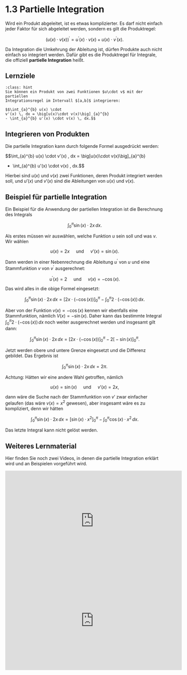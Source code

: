 # 1.3 Partielle Integration

Wird ein Produkt abgeleitet, ist es etwas komplizierter. Es darf nicht einfach
jeder Faktor für sich abgeleitet werden, sondern es gilt die Produktregel:

$$\left( u(x)\cdot v(x)\right)^{\prime} = u^{\prime}(x)\cdot v(x) +
u(x)\cdot v^{\prime}(x).$$

Da Integration die Umkehrung der Ableitung ist, dürfen Produkte auch nicht
einfach so integriert werden. Dafür gibt es die Produktregel für Integrale, die
offiziell **partielle Integration** heißt.

## Lernziele

```{admonition} Lernziele
:class: hint
Sie können ein Produkt von zwei Funktionen $u\cdot v$ mit der partiellen
Integrationsregel im Intervall $[a,b]$ integrieren: 

$$\int_{a}^{b} u(x) \cdot
v'(x) \, dx = \big[u(x)\cdot v(x)\big]_{a}^{b} 
- \int_{a}^{b} u'(x) \cdot v(x) \, dx.$$
```

## Integrieren von Produkten

Die partielle Integration kann durch folgende Formel ausgedrückt werden:

$$\int_{a}^{b} u(x) \cdot v'(x) \, dx = \big[u(x)\cdot v(x)\big]_{a}^{b} 
- \int_{a}^{b} u'(x) \cdot v(x) \, dx.$$

Hierbei sind $u(x)$ und $v(x)$ zwei Funktionen, deren Produkt integriert werden
soll, und $u'(x)$ und $v'(x)$ sind die Ableitungen von $u(x)$ und $v(x)$.

## Beispiel für partielle Integration

Ein Beispiel für die Anwendung der partiellen Integration ist die Berechnung des
Integrals 

$$\int_{0}^{\pi} \sin(x)\cdot 2x \, dx.$$

Als erstes müssen wir auswählen, welche Funktion $u$ sein soll und was $v$. Wir wählen

$$u(x)=2x \quad \text{ und } \quad v'(x)=\sin(x).$$

Dann werden in einer Nebenrechnung die Ableitung $u^{\prime}$ von $u$ und eine
Stammfunktion $v$ von $v^{\prime}$ ausgerechnet:

$$u^{\prime}(x) = 2 \quad \text{ und } \quad v(x)=-\cos(x).$$

Das wird alles in die obige Formel eingesetzt:

$$\int_{0}^{\pi} \sin(x)\cdot 2x \, dx = \big[2x \cdot \left(-\cos(x)\right)\big]_{0}^{\pi} -
\int_{0}^{\pi} 2 \cdot (-\cos(x)) \, dx.$$

Aber von der Funktion $v(x)=-\cos(x)$ kennen wir ebenfalls eine Stammfunktion,
nämlich $V(x)=-\sin(x)$. Daher kann das bestimmte Integral $\int_{0}^{\pi} 2
\cdot (-\cos(x)) \, dx$ noch weiter ausgerechnet werden und insgesamt gilt dann:

$$\int_{0}^{\pi} \sin(x)\cdot 2x \, dx = \big[2x \cdot \left(-\cos(x)\right)\big]_{0}^{\pi} -
2 \big[-\sin(x)\big]_{0}^{\pi}.$$

Jetzt werden obere und untere Grenze eingesetzt und die Differenz gebildet. Das
Ergebnis ist

$$\int_{0}^{\pi} \sin(x)\cdot 2x \, dx = 2\pi.$$

Achtung: Hätten wir eine andere Wahl getroffen, nämlich 

$$u(x)=\sin(x) \quad \text{ und } \quad v'(x)=2x,$$

dann wäre die Suche nach der Stammfunktion von $v'$ zwar einfacher gelaufen (das
wäre $v(x)=x^2$ gewesen), aber insgesamt wäre es zu kompliziert, denn wir hätten

$$\int_{0}^{\pi} \sin(x)\cdot 2x \, dx = \big[\sin(x)\cdot x^2 \big]_{0}^{\pi} -
\int_{0}^{\pi} \cos(x)\cdot x^2 \, dx.$$

Das letzte Integral kann nicht gelöst werden.

## Weiteres Lernmaterial

Hier finden Sie noch zwei Videos, in denen die partielle Integration erklärt
wird und an Beispielen vorgeführt wird.

<iframe width="560" height="315" src="https://www.youtube.com/embed/s-IDbDtRAbg" title="YouTube video player" frameborder="0" allow="accelerometer; autoplay; clipboard-write; encrypted-media; gyroscope; picture-in-picture; web-share" allowfullscreen></iframe>

<iframe width="560" height="315" src="https://www.youtube.com/embed/LlGrOTQ9TlU" title="YouTube video player" frameborder="0" allow="accelerometer; autoplay; clipboard-write; encrypted-media; gyroscope; picture-in-picture; web-share" allowfullscreen></iframe>